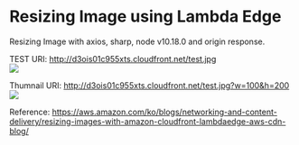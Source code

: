 # Resizing Image using Lambda Edge

Resizing Image with axios, sharp, node v10.18.0 and origin response.

TEST URI: http://d3ois01c955xts.cloudfront.net/test.jpg </br>
<img src="http://d3ois01c955xts.cloudfront.net/test.jpg">

Thumnail URI: http://d3ois01c955xts.cloudfront.net/test.jpg?w=100&h=200 </br>
<img src="http://d3ois01c955xts.cloudfront.net/test.jpg?w=100&h=200"> </br>

Reference: https://aws.amazon.com/ko/blogs/networking-and-content-delivery/resizing-images-with-amazon-cloudfront-lambdaedge-aws-cdn-blog/

